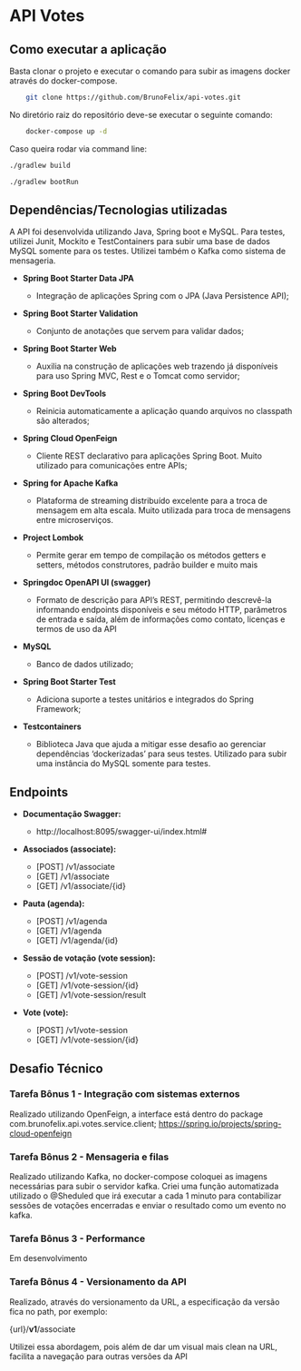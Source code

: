 # API Votes

## Como executar a aplicação

Basta clonar o projeto e executar o comando para subir as imagens docker através do docker-compose.

```sh
    git clone https://github.com/BrunoFelix/api-votes.git
```

No diretório raiz do repositório deve-se executar o seguinte comando:

```sh
    docker-compose up -d
```
Caso queira rodar via command line:

```sh
./gradlew build
```
```sh
./gradlew bootRun
```

## Dependências/Tecnologias utilizadas

A API foi desenvolvida utilizando Java, Spring boot e MySQL. Para testes, utilizei Junit, Mockito e TestContainers para subir uma
base de dados MySQL somente para os testes. Utilizei também o Kafka como sistema de mensageria.

- **Spring Boot Starter Data JPA**
  - Integração de aplicações Spring com o JPA (Java Persistence API);
  
- **Spring Boot Starter Validation**
  - Conjunto de anotações que servem para validar dados;
  
- **Spring Boot Starter Web**
  - Auxilia na construção de aplicações web trazendo já disponíveis para uso Spring MVC, Rest e o Tomcat como servidor;

- **Spring Boot DevTools**
  - Reinicia automaticamente a aplicação quando arquivos no classpath são alterados;
  
- **Spring Cloud OpenFeign**
  - Cliente REST declarativo para aplicações Spring Boot. Muito utilizado para comunicações entre APIs;
  
- **Spring for Apache Kafka**
  - Plataforma de streaming distribuído excelente para a troca de mensagem em alta escala. Muito utilizada para troca de mensagens entre microserviços.
  
- **Project Lombok**
  - Permite gerar em tempo de compilação os métodos getters e setters, métodos construtores, padrão builder e muito mais

- **Springdoc OpenAPI UI (swagger)**
  - Formato de descrição para API’s REST, permitindo descrevê-la informando endpoints disponíveis e seu método HTTP, parâmetros de entrada e saída, além de informações como contato, licenças e termos de uso da API

- **MySQL**
  - Banco de dados utilizado;

- **Spring Boot Starter Test**
  - Adiciona suporte a testes unitários e integrados do Spring Framework;
  
- **Testcontainers**
  - Biblioteca Java que ajuda a mitigar esse desafio ao gerenciar dependências ‘dockerizadas’ para seus testes. Utilizado para subir uma instância do MySQL somente para testes.

## Endpoints

- **Documentação Swagger:**
  - http://localhost:8095/swagger-ui/index.html#

- **Associados (associate):**
  - [POST] /v1/associate
  - [GET] /v1/associate
  - [GET] /v1/associate/{id}

- **Pauta (agenda):**
    - [POST] /v1/agenda
    - [GET] /v1/agenda
    - [GET] /v1/agenda/{id}

- **Sessão de votação (vote session):**
    - [POST] /v1/vote-session
    - [GET] /v1/vote-session/{id}
    - [GET] /v1/vote-session/result
  
- **Vote (vote):**
    - [POST] /v1/vote-session
    - [GET] /v1/vote-session/{id}

## Desafio Técnico

### Tarefa Bônus 1 - Integração com sistemas externos

Realizado utilizando OpenFeign, a interface está dentro do package com.brunofelix.api.votes.service.client;
https://spring.io/projects/spring-cloud-openfeign

### Tarefa Bônus 2 - Mensageria e filas

Realizado utilizando Kafka, no docker-compose coloquei as imagens necessárias para subir o servidor kafka. 
Criei uma função automatizada utilizado o @Sheduled que irá executar a cada 1 minuto para contabilizar
sessões de votações encerradas e enviar o resultado como um evento no kafka.

### Tarefa Bônus 3 - Performance

Em desenvolvimento

### Tarefa Bônus 4 - Versionamento da API

Realizado, através do versionamento da URL, a especificação da versão fica no path, por exemplo:

{url}/**v1**/associate

Utilizei essa abordagem, pois além de dar um visual mais clean na URL, facilita a navegação para outras versões da API
